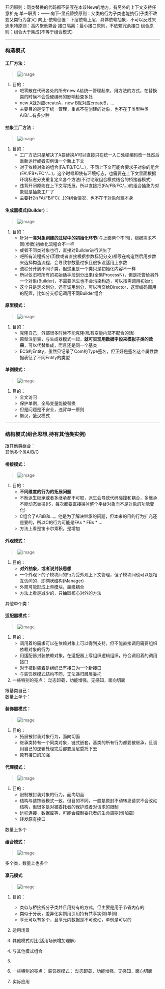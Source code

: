 开闭原则：同类替换的代码都不要写在本该New的地方，有另外的上下文支持任意扩充
单一职责：——
向下-里氏替换原则：父类的行为子类也能执行(子类不改变父类行为含义)
向上-依赖倒置：下层依赖上层，具体依赖抽象，不可以反过来
迪米特原则：高内聚低耦合
接口隔离：最小接口原则，不依赖冗余接口
组合原则：组合大于集成(不等于组合模式)

---
### 构造模式
#### 工厂方法：
> ![image](https://github.com/user-attachments/assets/1da397cb-760e-42d3-a437-8a42b9c1836c)  
1. 目的：
   - 吧零散在代码各处的所有new A给统一管理起来，用方法的方式，在替换类的时候不会受硬编码的影响检查多处
   - new A就对应createA，new B就对应createB，...
   - 主要目的是便于统一管理，重点不在创建的对象，也不在于类型种类A/B/...有多少种

#### 抽象工厂方法：
> ![image](https://github.com/user-attachments/assets/48f73b19-fa05-4247-a9a0-4b0001b13708)  
1. 目的：
   - 工厂方法只是解决了A要替换A‘可以直接只在统一入口处硬编码改一处然后重新运行或者实例话一个新上下文
   - 对于依赖对象的组合(FA/FB/FC/...)，不同上下文可能会要求子对象的组合(FA'/FB*/FC^/...)，这个时候即使有环境标志，也需要在上下文里面根据环境标志分支重复定义各个方法(不讨论跟组合模式结合的桥接器模式)
   - 违背开闭原则在上下文写拓展，所以直接把(FA/FB/FC/...)的组合抽象为对象就是抽象工厂了
   - 主要针对(FA/FB/FC/...)的组合情况，也不在于对象创建本身

#### 生成器模式(Builder)：
> ![image](https://github.com/user-attachments/assets/14122a7b-9bda-4164-b9d6-cae12963037f)  
1. 目的：
   - 针对**一类对象创建的过程中的初始化环节**(与上面两个不同)，根据需求不同(参数)初始化流程会不一样
   - 或者不同类对象也行，直接对Builder进行派生了
   - 吧所有流程拆分(函数或者直接根据参数标记分支)都写在构造然后用参数来选择构造流程，会导致参数量过多且很多没适用上参数
   - 流程分开到不同子类，但这里是一个类只是初始化内容不一样
   - 所以依旧吧所有的初始话手段划分出来(全集ProcessN)，但是托管给另外一个对象(Builder)，不需要派生也不会污染构造，可以按需调用初始化
   - 这个只是定义划分，还有调用划分，可以再交给Director，这里编码调用的配置，比如分支标记调用不同Builder组合

#### 原型模式：
> ![image](https://github.com/user-attachments/assets/075598d5-1f69-41f6-9617-b46c155a3980)  
1. 目的：
   - 克隆自己，外部很多时候不能克隆(私有变量内部不配合的话)
   - 原型注册表，与生成器模式一起，**就可实现用数据字段来模拟子类的效果**，可以代替集成，而且还是同一个基类
   - ECS的Entity，虽然只记录了Com的Type签名，但正好是签名这个属性数据表征了不同Entity的类型

#### 单例模式：
> ![image](https://github.com/user-attachments/assets/10d978d4-1736-4cab-bd87-5ddfc442df96)  
1. 目的：
   - 全文访问
   - 保护单例，全局变量能被替换
   - 但是问题是不安全，违背单一原则
   - 懒汉，饿汉模式
  
---
### 结构模式(组合思想,**持有**其他类实例)
跟其他类组合：  
其他多个类A/B/C  
#### 桥接模式：
> ![image](https://github.com/user-attachments/assets/21617951-89cd-4622-bdc9-b32b7c2bc1c0)  
1. 目的：
   - **不同维度的行为的拓展问题**
   - 不断派生继承或者多继承都不可取，派生会导致代码碰撞和耦合，多继承不能动态替换(IS，每次都要直接换掉整个平替对象而不是对象的功能变化)
   - C组合了A和B和...，他是为了解决继承的问题，但本来的目的行为扩充还是要的，所以C的行为可能是FAs * FBs * ...
   - 方法上看是笛卡尔乘积，是增加
   
#### 外观模式：
> ![image](https://github.com/user-attachments/assets/f3628fbc-25fa-4a5f-8434-84abc9c1f7e4)  
1. 目的：
   - **对外抽象，或者说封装思想**
   - 一个外观下的子模块间的行为受外观上下文管理，但子模块间也可以是相互访问的，即网状结构(Manager)
   - 外观可能形成上帝模块，超级耦合
   - 方法上看是减少的，只抽取核心对外的方法

其他单个类：  
#### 适配器模式：
> ![image](https://github.com/user-attachments/assets/66376084-43f4-4353-9349-f6dc191dfa0d)  
1. 目的：
   - 调用着的需求可以在依赖对象上可以得到支持，但不能直接调用需要组织依赖对象的行为
   - 用适配器封装依赖对象，在适配器上写组织逻辑组织，符合调用着的调用接口
   - 对于被封装着是组织已有接口为一个新接口
   - 与装饰器模式结构不同，无法递归层层委托  
2. 一些特别的亮点： 动态卸载，功能增强，无感知，面向切面  


跟基类自己：  
数量上单个：  
#### 装饰器模式：
> ![image](https://github.com/user-attachments/assets/2770f854-90c7-4611-bebf-a8645af867b8)  
1. 目的：
   - 拓展被封装对象行为，面向切面
   - 继承类持有一个同类对象，链式嵌套，基类的所有行为都要被继承，且调用自己的逻辑处理完后都要层层委托下去
   - 原有接口的加强

#### 代理模式：
> ![image](https://github.com/user-attachments/assets/26b7eb25-421e-4176-8a6b-a84cdd8bf7e5)  
1. 目的：
   - 限制被封装对象的行为，面向切面
   - 结构与装饰器模式一致，但目的不同，一般是原封不动转发请求不会改动结构，但很多是对被委托者的保护或者对请求的限制
   - 远程连接，数据库等，可能会控制委托者的生命周期(懒加载)
   - 转发原有接口
   
数量上多个
#### 组合模式：
> ![image](https://github.com/user-attachments/assets/a97a5d6d-faca-49fd-a189-9c5942aabace)

多个类，数量上也多个
#### 享元模式
> ![image](https://github.com/user-attachments/assets/444d4fe1-9dc1-4504-ab5b-842e2fa127a6)  
1. 目的：
   - 类似与桥接拆分子类并且用持有的方式，但主要是用于节省内存的
   - 类似于分表，差异化实例用引用持有共享实例(单例)
   - 享元可以有多个，且享元内数据是不可改动，单例是可以的



1. 适用场景
2. 其他模式对比(适用场景增加理解)
3. 与其他模式组合
4. 
5. 一些特别的亮点：
  装饰器模式： 动态卸载，功能增强，无感知，面向切面
7. 实际应用
